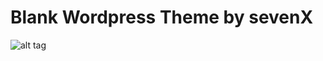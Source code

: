 # Blank Wordpress Theme by sevenX

![alt tag](http://ricoloschke.com/wp/wp-content/themes/sevenx-blank/screenshot.png)
